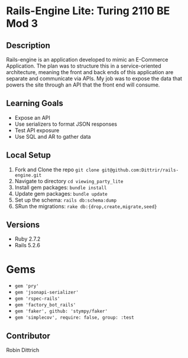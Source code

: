 # Rails-Engine Lite: Turing 2110 BE Mod 3

## Description
Rails-engine is an application developed to mimic an E-Commerce Application. The plan was to structure this in a service-oriented architecture, meaning the front and back ends of this application are separate and communicate via APIs. My job was to expose the data that powers the site through an API that the front end will consume.

## Learning Goals 
- Expose an API
- Use serializers to format JSON responses
- Test API exposure
- Use SQL and AR to gather data

## Local Setup
1. Fork and Clone the repo ```git clone git@github.com:Dittrir/rails-engine.git```
2.  Navigate to directory ```cd viewing_party_lite```
3. Install gem packages: ```bundle install```
4. Update gem packages: ```bundle update```
5. Set up the schema: ```rails db:schema:dump```
6. SRun the migrations: ```rake db:{drop,create,migrate,seed}```

## Versions
- Ruby 2.7.2
- Rails 5.2.6

# Gems
- `gem 'pry'`
- `gem 'jsonapi-serializer'`
- `gem 'rspec-rails'`
- `gem 'factory_bot_rails'`
- `gem 'faker', github: 'stympy/faker'`
- `gem 'simplecov', require: false, group: :test`

## Contributor
Robin Dittrich
